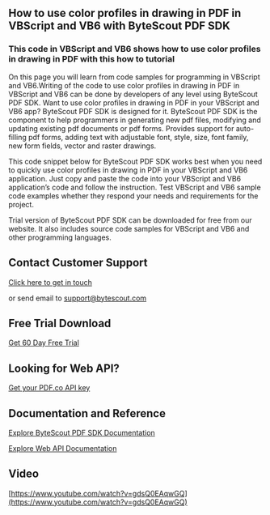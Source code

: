 ## How to use color profiles in drawing in PDF in VBScript and VB6 with ByteScout PDF SDK

### This code in VBScript and VB6 shows how to use color profiles in drawing in PDF with this how to tutorial

On this page you will learn from code samples for programming in VBScript and VB6.Writing of the code to use color profiles in drawing in PDF in VBScript and VB6 can be done by developers of any level using ByteScout PDF SDK. Want to use color profiles in drawing in PDF in your VBScript and VB6 app? ByteScout PDF SDK is designed for it. ByteScout PDF SDK is the component to help programmers in generating new pdf files, modifying and updating existing pdf documents or pdf forms. Provides support for auto-filling pdf forms, adding text with adjustable font, style, size, font family, new form fields, vector and raster drawings.

This code snippet below for ByteScout PDF SDK works best when you need to quickly use color profiles in drawing in PDF in your VBScript and VB6 application. Just copy and paste the code into your VBScript and VB6 application’s code and follow the instruction. Test VBScript and VB6 sample code examples whether they respond your needs and requirements for the project.

Trial version of ByteScout PDF SDK can be downloaded for free from our website. It also includes source code samples for VBScript and VB6 and other programming languages.

## Contact Customer Support

[Click here to get in touch](https://bytescout.zendesk.com/hc/en-us/requests/new?subject=ByteScout%20PDF%20SDK%20Question)

or send email to [support@bytescout.com](mailto:support@bytescout.com?subject=ByteScout%20PDF%20SDK%20Question) 

## Free Trial Download

[Get 60 Day Free Trial](https://bytescout.com/download/web-installer?utm_source=github-readme)

## Looking for Web API? 

[Get your PDF.co API key](https://pdf.co/documentation/api?utm_source=github-readme)

## Documentation and Reference

[Explore ByteScout PDF SDK Documentation](https://bytescout.com/documentation/index.html?utm_source=github-readme)

[Explore Web API Documentation](https://pdf.co/documentation/api?utm_source=github-readme)

## Video

[https://www.youtube.com/watch?v=gdsQ0EAqwGQ](https://www.youtube.com/watch?v=gdsQ0EAqwGQ)